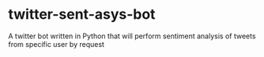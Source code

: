 # twitter-sent-asys-bot
A twitter bot written in Python that will perform sentiment analysis of tweets from specific user by request
